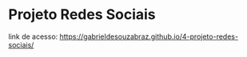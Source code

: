 # Projeto Redes Sociais


 link de acesso: https://gabrieldesouzabraz.github.io/4-projeto-redes-sociais/
